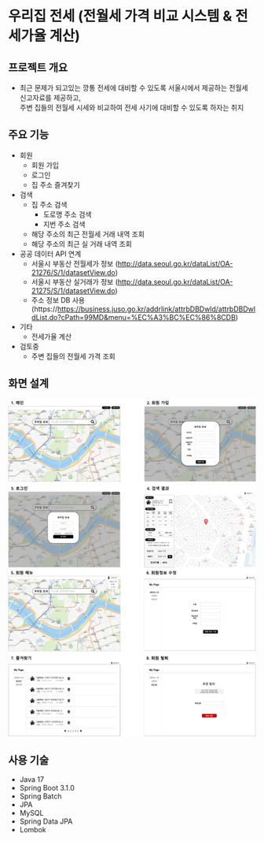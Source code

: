 # 우리집 전세 (전월세 가격 비교 시스템 & 전세가율 계산)
## 프로젝트 개요
- 최근 문제가 되고있는 깡통 전세에 대비할 수 있도록 서울시에서 제공하는 전월세 신고자료를 제공하고, <br>
  주변 집들의 전월세 시세와 비교하여 전세 사기에 대비할 수 있도록 하자는 취지
## 주요 기능
- 회원
  - 회원 가입
  - 로그인
  - 집 주소 즐겨찾기
- 검색
  - 집 주소 검색
    - 도로명 주소 검색 
    - 지번 주소 검색   
  - 해당 주소의 최근 전월세 거래 내역 조회
  - 해당 주소의 최근 실 거래 내역 조회
- 공공 데이터 API 연계
  - 서울시 부동산 전월세가 정보 (http://data.seoul.go.kr/dataList/OA-21276/S/1/datasetView.do)
  - 서울시 부동산 실거래가 정보 (http://data.seoul.go.kr/dataList/OA-21275/S/1/datasetView.do)
  - 주소 정보 DB 사용 (https://https://business.juso.go.kr/addrlink/attrbDBDwld/attrbDBDwldList.do?cPath=99MD&menu=%EC%A3%BC%EC%86%8CDB)
- 기타
  - 전세가율 계산
- 검토중
  - 주변 집들의 전월세 가격 조회
## 화면 설계
![](화면스텝.png)
![](화면스텝2.png)
## 사용 기술
- Java 17
- Spring Boot 3.1.0
- Spring Batch
- JPA
- MySQL
- Spring Data JPA
- Lombok


